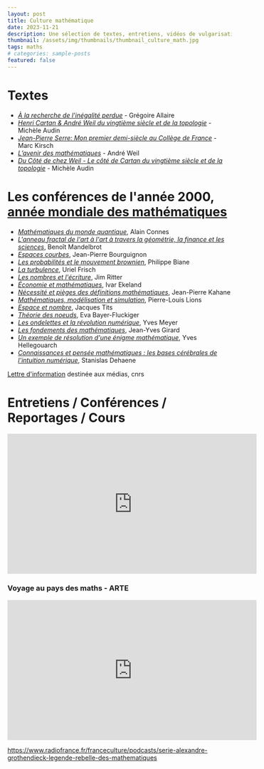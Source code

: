 ```yaml
---
layout: post
title: Culture mathématique
date: 2023-11-21
description: Une sélection de textes, entretiens, vidéos de vulgarisation, conférences, reportages et cours
thumbnail: /assets/img/thumbnails/thumbnail_culture_math.jpg
tags: maths
# categories: sample-posts
featured: false
---
```

# Textes

- <a href="https://hal.science/hal-01111806v1/document" target="_blank"><i>À la recherche de l’inégalité perdue</i></a> - Grégoire <span class="capitales">Allaire</span>
- <a href="https://www.cmls.polytechnique.fr/xups/xups12-01.pdf" target="_blank"><i>Henri <span class="capitales">Cartan</span> & André <span class="capitales">Weil</span> du vingtième siècle et de la topologie</i></a> - Michèle <span class="capitales">Audin</span>
- <a href="https://link.springer.com/content/pdf/10.1007/978-3-642-01373-7_3.pdf" target="_blank"><i>Jean-Pierre <span class="capitales">Serre</span>: Mon premier demi-siècle au Collège de France</i></a> - Marc <span class="capitales">Kirsch</span>
- <a href="https://denisevellachemla.eu/Weil-avenir.pdf" target="_blank"><i>L’avenir des mathématiques</i></a> - André <span class="capitales">Weil</span>
- [*Du Côté de chez <span class="capitales">Weil</span> - Le côté de <span class="capitales">Cartan</span> du vingtième siècle et de la topologie*](https://www.cmls.polytechnique.fr/xups/textes-provisoires12/audin.pdf) - Michèle <span class="capitales">Audin</span>

# Les conférences de l'année 2000, [année mondiale des mathématiques](http://mathematiques.ac-bordeaux.fr/profplus/publica/bulletin/bull10/ammth.htm)

* [*Mathématiques du monde quantique*](https://www.canal-u.tv/chaines/utls/perspectives-sur-les-mathematiques-actuelles/mathematiques-du-monde-quantique), Alain <span class="capitales">Connes</span>
* [*L'anneau fractal de l'art à l'art à travers la géométrie, la finance et les sciences*](https://www.canal-u.tv/chaines/utls/perspectives-sur-les-mathematiques-actuelles/l-anneau-fractal-de-l-art-a-l-art-a), Benoît <span class="capitales">Mandelbrot</span>
* [*Espaces courbes*](https://www.canal-u.tv/chaines/utls/perspectives-sur-les-mathematiques-actuelles/espaces-courbes), Jean-Pierre <span class="capitales">Bourguignon</span>
* [*Les probabilités et le mouvement brownien*](https://www.canal-u.tv/chaines/utls/perspectives-sur-les-mathematiques-actuelles/les-probabilites-et-le-mouvement-brownien), Philippe <span class="capitales">Biane</span>
* [*La turbulence*](https://www.canal-u.tv/chaines/utls/perspectives-sur-les-mathematiques-actuelles/la-turbulence), Uriel <span class="capitales">Frisch</span>
* [*Les nombres et l'écriture*](https://www.canal-u.tv/chaines/utls/perspectives-sur-les-mathematiques-actuelles/les-nombres-et-l-ecriture), Jim <span class="capitales">Ritter</span>
* [*Économie et mathématiques*](https://www.canal-u.tv/chaines/utls/perspectives-sur-les-mathematiques-actuelles/economie-et-mathematiques), Ivar <span class="capitales">Ekeland</span>
* [*Nécessité et pièges des définitions mathématiques*](https://www.canal-u.tv/chaines/utls/perspectives-sur-les-mathematiques-actuelles/necessite-et-pieges-des-definitions), Jean-Pierre <span class="capitales">Kahane</span>
* [*Mathématiques, modélisation et simulation*](https://www.canal-u.tv/chaines/utls/perspectives-sur-les-mathematiques-actuelles/mathematiques-modelisation-et-simulation), Pierre-Louis <span class="capitales">Lions</span>
* [*Espace et nombre*](https://www.canal-u.tv/chaines/utls/perspectives-sur-les-mathematiques-actuelles/espace-et-nombre), Jacques <span class="capitales">Tits</span>
* [*Théorie des noeuds*](https://www.canal-u.tv/chaines/utls/perspectives-sur-les-mathematiques-actuelles/theorie-des-noeuds), Eva <span class="capitales">Bayer-Fluckiger</span>
* [*Les ondelettes et la révolution numérique*](https://www.canal-u.tv/chaines/utls/perspectives-sur-les-mathematiques-actuelles/les-ondelettes-et-la-revolution-numerique), Yves <span class="capitales">Meyer</span>
* [*Les fondements des mathématiques*](https://www.canal-u.tv/chaines/utls/perspectives-sur-les-mathematiques-actuelles/les-fondements-des-mathematiques), Jean-Yves <span class="capitales">Girard</span>
* [*Un exemple de résolution d'une énigme mathématique*](https://www.canal-u.tv/chaines/utls/perspectives-sur-les-mathematiques-actuelles/un-exemple-de-resolution-d-une-enigme), Yves <span class="capitales">Hellegouarch</span>
* [*Connaissances et pensée mathématiques : les bases cérébrales de l'intuition numérique*](https://www.canal-u.tv/chaines/utls/perspectives-sur-les-mathematiques-actuelles/connaissances-et-pensee-mathematiques-les), Stanislas <span class="capitales">Dehaene</span>

[Lettre d'information](https://math.univ-angers.fr/documents/Maths2000.pdf) destinée aux médias, <span class="capitales">cnrs</span>


# Entretiens / Conférences / Reportages / Cours

<iframe width="560" height="315" src="https://www.youtube.com/embed/videoseries?si=P0PSfeNWVVsd_qxW&amp;list=PLPIwOvtzQhYs_VMv5ttlUbLmKc8ZePauS" title="YouTube video player" frameborder="0" allow="accelerometer; autoplay; clipboard-write; encrypted-media; gyroscope; picture-in-picture; web-share" allowfullscreen></iframe>

### Voyage au pays des maths - ARTE
<iframe width="560" height="315" src="https://www.youtube.com/embed/videoseries?si=DRqo33HFtgg75deB&amp;list=PLCwXWOyIR22veT31gK5JwmqxuVc0Uoy8a" title="YouTube video player" frameborder="0" allow="accelerometer; autoplay; clipboard-write; encrypted-media; gyroscope; picture-in-picture; web-share" allowfullscreen></iframe>

<!-- https://www.radiofrance.fr/franceculture/podcasts/les-contes-des-mille-et-une-sciences 

https://www.linkedin.com/in/rogermansuy/ -->

https://www.radiofrance.fr/franceculture/podcasts/serie-alexandre-grothendieck-legende-rebelle-des-mathematiques